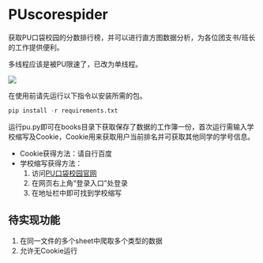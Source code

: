# PUscorespider

获取PU口袋校园的分数排行榜，并可以进行直方图数据分析，为各位团支书/班长的工作提供便利。

多线程应该是被PU限速了，已改为单线程。

![](https://s3.ax1x.com/2021/01/01/rzKDkF.png)

在使用前请先运行以下指令以安装所需的包。

```Python
pip install -r requirements.txt
```

运行pu.py即可在books目录下获取保存了数据的工作簿一份，首次运行需输入学校缩写及Cookie，Cookie用来获取用户当前排名并可获取其他同学的学号信息。

* Cookie获得方法：请自行百度
* 学校缩写获得方法：
  1. 访问[PU口袋校园官网](http://www.pocketuni.net/)
  2. 在网页右上角“登录入口”处登录
  3. 在地址栏中即可找到学校缩写

## 待实现功能

1. 在同一文件的多个sheet中爬取多个类型的数据
2. 允许无Cookie运行
